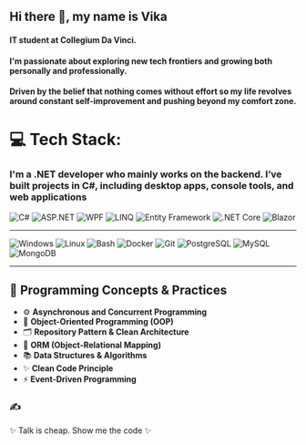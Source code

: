 ## Hi there 👋, my name is Vika
#### IT student at Collegium Da Vinci.
#### I'm passionate about exploring new tech frontiers and growing both personally and professionally. 
#### Driven by the belief that nothing comes without effort so my life revolves around constant self-improvement and pushing beyond my comfort zone.

# 💻 Tech Stack:
### I'm a .NET developer who mainly works on the backend. I’ve built projects in C#, including desktop apps, console tools, and web applications

![C#](https://img.shields.io/badge/c%23-%23239120.svg?style=for-the-badge&logo=csharp&logoColor=white)
![ASP.NET](https://img.shields.io/badge/ASP.NET-512BD4?style=for-the-badge&logo=.net&logoColor=white)
![WPF](https://img.shields.io/badge/WPF-5C2D91?style=for-the-badge&logo=windows&logoColor=white)
![LINQ](https://img.shields.io/badge/LINQ-512BD4?style=for-the-badge&logo=csharp&logoColor=white)
![Entity Framework](https://img.shields.io/badge/Entity%20Framework-6DB33F?style=for-the-badge&logo=dotnet&logoColor=white)
![.NET Core](https://img.shields.io/badge/.NET_Core-512BD4?style=for-the-badge&logo=dotnet&logoColor=white)
![Blazor](https://img.shields.io/badge/Blazor-6E4C13?style=for-the-badge&logo=blazor&logoColor=white)

-----

![Windows](https://img.shields.io/badge/Windows-0078D6?style=for-the-badge&logo=windows&logoColor=white)
![Linux](https://img.shields.io/badge/Linux-FCC624?style=for-the-badge&logo=linux&logoColor=black)
![Bash](https://img.shields.io/badge/Bash-4EAA25?style=for-the-badge&logo=gnu-bash&logoColor=white)
![Docker](https://img.shields.io/badge/Docker-2496ED?style=for-the-badge&logo=docker&logoColor=white)
![Git](https://img.shields.io/badge/Git-F05032?style=for-the-badge&logo=git&logoColor=white)
![PostgreSQL](https://img.shields.io/badge/PostgreSQL-4169E1?style=for-the-badge&logo=postgresql&logoColor=white)
![MySQL](https://img.shields.io/badge/MySQL-4479A1?style=for-the-badge&logo=mysql&logoColor=white)
![MongoDB](https://img.shields.io/badge/MongoDB-47A248?style=for-the-badge&logo=mongodb&logoColor=white)

------
## 🧠 Programming Concepts & Practices

- ⚙️ **Asynchronous and Concurrent Programming**
- 🧱 **Object-Oriented Programming (OOP)**
- 🗂️ **Repository Pattern & Clean Architecture**
- 🧬 **ORM (Object-Relational Mapping)**
- 📚 **Data Structures & Algorithms**
- ✨ **Clean Code Principle**
- ⚡ **Event-Driven Programming**



### ✍️

   :sparkles:  Talk is cheap. Show me the code :sparkles:




